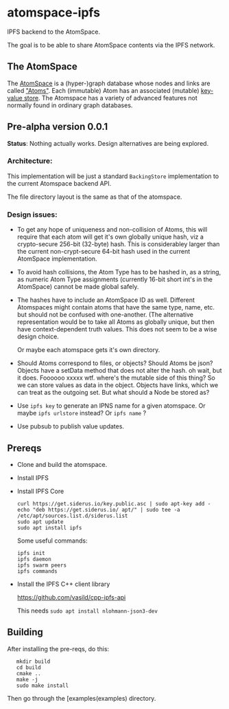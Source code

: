 # atomspace-ipfs
IPFS backend to the AtomSpace.

The goal is to be able to share AtomSpace contents via the IPFS network.

## The AtomSpace
The [AtomSpace](https://wiki.opencog.org/w/AtomSpace) is a
(hyper-)graph database whose nodes and links are called
["Atoms"](https://wiki.opencog.org/w/Atom). Each (immutable) Atom has
an associated (mutable)
[key-value store](https://wiki.opencog.org/w/Value).
The Atomspace has a variety of advanced features not normally found
in ordinary graph databases.

## Pre-alpha version 0.0.1

**Status**: Nothing actually works. Design alternatives are being
explored.

### Architecture:
This implementation will be just a standard `BackingStore`
implementation to the current Atomspace backend API.

The file directory layout is the same as that of the atomspace.


### Design issues:
* To get any hope of uniqueness and non-collision of Atoms, this will
  require that each atom will get it's own globally unique hash, viz
  a crypto-secure 256-bit (32-byte) hash. This is considerabley larger
  than the current non-crypt-secure 64-bit hash used in the current
  AtomSpace implementation.

* To avoid hash collisions, the Atom Type has to be hashed in, as a
  string, as numeric Atom Type assignments (currently 16-bit short
  int's in the AtomSpace) cannot be made global safely.

* The hashes have to include an AtomSpace ID as well. Different
  Atomspaces might contain atoms that have the same type, name, etc.
  but should not be confused with one-another. (The alternative
  representation would be to take all Atoms as globally unique, but then
  have context-dependent truth values. This does not seem to be a wise
  design choice.

  Or maybe each atomspace gets it's own directory.

* Should Atoms correspond to files, or objects?  Should Atoms be json?
  Objects have a setData method that does not alter the hash.
  oh wait, but it does. Foooooo xxxxx wtf.
  where's the mutable side of this thing?
  So we can store values as data in the object.
  Objects have links, which we can treat as the outgoing set.
  But what should a Node be stored as?

* Use `ipfs key` to generate an IPNS name for a given atomspace.
  Or maybe `ipfs urlstore` instead? Or `ipfs name` ?

* Use pubsub to publish value updates.

## Prereqs

* Clone and build the atomspace.
* Install IPFS
 * Install IPFS Core
   ```
   curl https://get.siderus.io/key.public.asc | sudo apt-key add -
   echo "deb https://get.siderus.io/ apt/" | sudo tee -a /etc/apt/sources.list.d/siderus.list
   sudo apt update
   sudo apt install ipfs
   ```
   Some useful commands:
   ```
   ipfs init
   ipfs daemon
   ipfs swarm peers
   ipfs commands
   ```

 * Install the IPFS C++ client library

   https://github.com/vasild/cpp-ipfs-api

   This needs `sudo apt install nlohmann-json3-dev`

## Building
After installing the pre-reqs, do this:
```
   mkdir build
   cd build
   cmake ..
   make -j
   sudo make install
```
Then go through the [examples(examples) directory.
